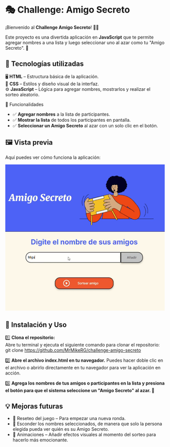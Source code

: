 # 🎭 Challenge: Amigo Secreto  

¡Bienvenido al **Challenge Amigo Secreto**! 🎁🎊  

Este proyecto es una divertida aplicación en **JavaScript** que te permite agregar nombres a una lista y luego seleccionar uno al azar como tu "Amigo Secreto". 🎩

## 🚀 Tecnologías utilizadas  

🖥 **HTML** – Estructura básica de la aplicación.  
🎨 **CSS** – Estilos y diseño visual de la interfaz.  
⚙️ **JavaScript** – Lógica para agregar nombres, mostrarlos y realizar el sorteo aleatorio.  

🎯 Funcionalidades  

- ✅ **Agregar nombres** a la lista de participantes.  
- ✅ **Mostrar la lista** de todos los participantes en pantalla.  
- ✅ **Seleccionar un Amigo Secreto** al azar con un solo clic en el botón.  

## 🖼 Vista previa  

Aquí puedes ver cómo funciona la aplicación:  

![Vista previa](assets/Challenge_Amigo_Secreto.gif)  

## 📌 Instalación y Uso

1️⃣ **Clona el repositorio:**  
Abre tu terminal y ejecuta el siguiente comando para clonar el repositorio:
  git clone https://github.com/MrMikeRG/challenge-amigo-secreto
  
2️⃣ **Abre el archivo index.html en tu navegador.** 
Puedes hacer doble clic en el archivo o abrirlo directamente en tu navegador para ver la aplicación en acción.

3️⃣ **Agrega los nombres de tus amigos o participantes en la lista y presiona el botón para que el sistema seleccione un "Amigo Secreto" al azar. 🎲**

## 💡 Mejoras futuras  
- 🔮 Reseteo del juego – Para empezar una nueva ronda.  
- 🙈 Esconder los nombres seleccionados, de manera que solo la persona elegida pueda ver quién es su Amigo Secreto.  
- 🎉 Animaciones – Añadir efectos visuales al momento del sorteo para hacerlo más emocionante.  











